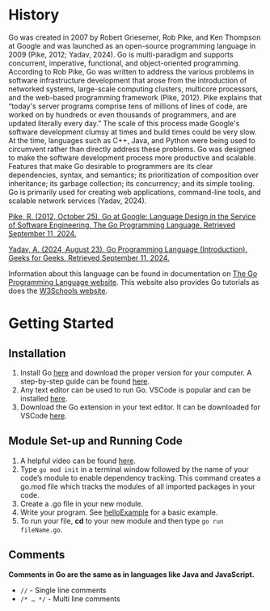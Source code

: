 # History
Go was created in 2007 by Robert Griesemer, Rob Pike, and Ken Thompson at Google and was launched as an open-source programming language in 2009 (Pike, 2012; Yadav, 2024). Go is multi-paradigm and supports concurrent, imperative, functional, and object-oriented programming. According to Rob Pike, Go was written to address the various problems in software infrastructure development that arose from the introduction of networked systems, large-scale computing clusters, multicore processors, and the web-based programming framework (Pike, 2012). Pike explains that “today's server programs comprise tens of millions of lines of code, are worked on by hundreds or even thousands of programmers, and are updated literally every day.” The scale of this process made Google's software development clumsy at times and build times could be very slow. At the time, languages such as C++, Java, and Python were being used to circumvent rather than directly address these problems. Go was designed to make the software development process more productive and scalable. Features that make Go desirable to programmers are its clear dependencies, syntax, and semantics; its prioritization of composition over inheritance; its garbage collection; its concurrency; and its simple tooling. Go is primarily used for creating web applications, command-line tools, and scalable network services (Yadav, 2024).

[Pike, R. (2012, October 25). Go at Google: Language Design in the Service of Software Engineering. The Go Programming Language. Retrieved September 11, 2024.](https://go.dev/talks/2012/splash.article)

[Yadav, A. (2024, August 23). Go Programming Language (Introduction). Geeks for Geeks. Retrieved September 11, 2024.](https://www.geeksforgeeks.org/go-programming-language-introduction/)

Information about this language can be found in documentation on [The Go Programming Language website](https://go.dev/doc/). This website also provides Go tutorials as does the [W3Schools website](https://www.w3schools.com/go/index.php).

# Getting Started
## Installation
1. Install Go [here](https://go.dev/dl/) and download the proper version for your computer. A step-by-step guide can be found [here](https://go.dev/doc/install).
2. Any text editor can be used to run Go. VSCode is popular and can be installed [here](https://code.visualstudio.com/Download).
3. Download the Go extension in your text editor. It can be downloaded for VSCode [here](https://marketplace.visualstudio.com/items?itemName=golang.go).
   
## Module Set-up and Running Code
1. A helpful video can be found [here](https://www.youtube.com/watch?v=1MXIGYrMk80).
2. Type ```go mod init``` in a terminal window followed by the name of your code’s module to enable dependency tracking. This command creates a go.mod file which tracks the modules of all imported packages in your code.
3. Create a .go file in your new module.
4. Write your program. See [helloExample](helloExample) for a basic example.
5. To run your file, **cd** to your new module and then type ```go run fileName.go```.
   
## Comments
**Comments in Go are the same as in languages like Java and JavaScript.**
-  ```//``` - Single line comments
-  ```/* … */```  - Multi line comments 
